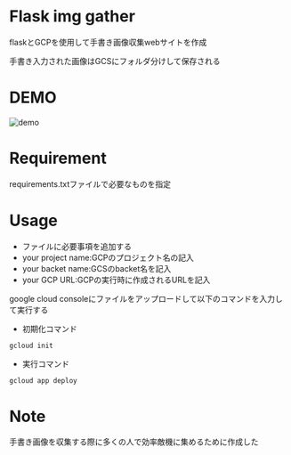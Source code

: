 # Flask img gather
 
flaskとGCPを使用して手書き画像収集webサイトを作成

手書き入力された画像はGCSにフォルダ分けして保存される
 
# DEMO

![demo](https://user-images.githubusercontent.com/53184634/83307892-9767f280-a240-11ea-8b15-668956df1edf.gif)

# Requirement
 
requirements.txtファイルで必要なものを指定
 
# Usage

- ファイルに必要事項を追加する
 - your project name:GCPのプロジェクト名の記入
 - your backet name:GCSのbacket名を記入
 - your GCP URL:GCPの実行時に作成されるURLを記入
 
google cloud consoleにファイルをアップロードして以下のコマンドを入力して実行する

- 初期化コマンド
```bash
gcloud init
```
- 実行コマンド
```bash
gcloud app deploy
```

 
# Note

手書き画像を収集する際に多くの人で効率敵機に集めるために作成した
